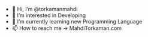 - 👋 Hi, I’m @torkamanmahdi
- 👀 I’m interested in Developing
- 🌱 I’m currently learning new Programming Language
- 📫 How to reach me -> MahdiTorkaman.com

<!---
torkamanmahdi/torkamanmahdi is a ✨ special ✨ repository because its `README.md` (this file) appears on your GitHub profile.
You can click the Preview link to take a look at your changes.
--->
